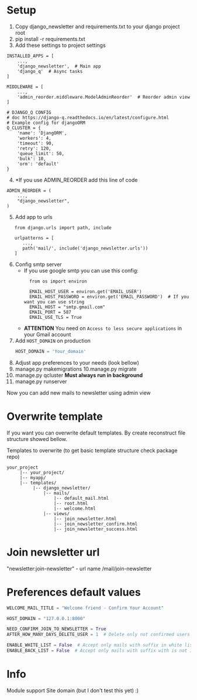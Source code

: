 # Setup
1. Copy django_newsletter and requirements.txt to your django project root
2. pip install -r requirements.txt
3. Add these settings to project settings
``` Py
INSTALLED_APPS = [
    ...,
    'django_newsletter',  # Main app
    'django_q'  # Async tasks
]

MIDDLEWARE = [
    ...,
    'admin_reorder.middleware.ModelAdminReorder'  # Reorder admin view
]

# DJANGO_Q CONFIG
# doc https://django-q.readthedocs.io/en/latest/configure.html
# Example config for djangoORM
Q_CLUSTER = {
    'name': 'DjangORM',
    'workers': 4,
    'timeout': 90,
    'retry': 120,
    'queue_limit': 50,
    'bulk': 10,
    'orm': 'default'
}
```
4. *If you use ADMIN_REORDER add this line of code
``` Py
ADMIN_REORDER = (
    ...,
    "django_newsletter",
) 
```
5. Add app to urls
``` Py
   from django.urls import path, include

   urlpatterns = [
      ...,
      path('mail/', include('django_newsletter.urls'))
   ]
```
6. Config smtp server
   - If you use google smtp you can use this config:
     ``` Py
       from os import environ
     
       EMAIL_HOST_USER = environ.get('EMAIL_USER')
       EMAIL_HOST_PASSWORD = environ.get('EMAIL_PASSWORD')  # If you want you can use string
       EMAIL_HOST = "smtp.gmail.com"
       EMAIL_PORT = 587
       EMAIL_USE_TLS = True
     ```
   - **ATTENTION** You need on ```Access to less secure applications``` in your Gmail account
7. Add ```HOST_DOMAIN``` on production 
   ```py 
   HOST_DOMAIN = 'Your_domain'
    ```
8. Adjust app preferences to your needs (look bellow)
9. manage.py makemigrations
10.manage.py migrate
10. manage.py qcluster  **Must always run in background**
11. manage.py runserver 

Now you can add new mails to newsletter using admin view

# Overwrite template
If you want you can overwrite default templates. By create reconstruct file structure
showed bellow.

Templates to overwrite (to get basic template structure check package repo)
```
your_project
     |-- your_project/
     |-- myapp/
     |-- templates/
          |-- django_newsletter/
              |-- mails/
                  |-- default_mail.html
                  |-- root.html
                  |-- welcome.html
              |-- views/
                  |-- join_newsletter.html
                  |-- join_newsletter_confirm.html
                  |-- join_newsletter_success.html
```

# Join newsletter url
"newsletter:join-newsletter" - url name
<localhost>/mail/join-newsletter

# Preferences default values
``` py
WELCOME_MAIL_TITLE = "Welcome friend - Confirm Your Account"

HOST_DOMAIN = "127.0.0.1:8000"   

NEED_CONFIRM_JOIN_TO_NEWSLETTER = True
AFTER_HOW_MANY_DAYS_DELETE_USER = 1  # Delete only not confirmed users

ENABLE_WHITE_LIST = False  # Accept only mails with suffix in white list table 
ENABLE_BACK_LIST = False  # Accept only mails with suffix with is not in black list table 
```

# Info
Module support Site domain (but I don't test this yet) :)